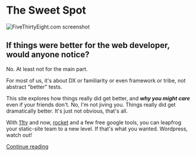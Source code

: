 
# The Sweet Spot

<img class="bordered" src="/_merged_assets/_static/images/webSweetSpot.svg" alt="FiveThirtyEight.com screenshot" />

## If things were better for the web developer, would anyone notice?

No. At least not for the main part.

For most of us, it's about DX or familiarity or even framework or tribe, not abstract "better" tests.

This site explores how things really did get better, and _**why you might care**_ even if your friends don't. No, I'm not jiving you. Things really did get dramatically better. It's just not obvious, that's all.

With [11ty](https://www.11ty.dev/) and now, [rocket](https://rocket.modern-web.dev/) and a few free google tools, you can leapfrog your static-site team to a new level. If that's what you wanted. Wordpress, watch out!

[Continue reading](/explore/)
